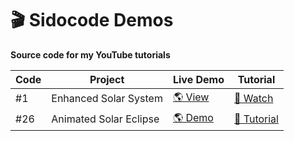# 🎬 Sidocode Demos  
**Source code for my YouTube tutorials**  

| Code  | Project           | Live Demo              | Tutorial       |
|-------|-------------------|------------------------|----------------|
| #1    | Enhanced Solar System | [🌎 View](https://sidocodeyt.github.io/sidocode-demos/code-01-enhanced-solar-system/) | [🎥 Watch](https://youtu.be/FpTSKBXgH9U) |
| #26 | Animated Solar Eclipse | [🌎 Demo](https://sidocodeyt.github.io/sidocode-demos/code-26-animated-solar-eclipse/) | [🎥 Tutorial](https://www.youtube.com/watch?v=P_KeV1-NLMA) |
